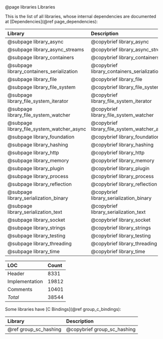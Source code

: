 @page libraries Libraries

This is the list of all libraries, whose internal dependencies are documented at [Dependencies](@ref page_dependencies):

Library                                     | Description                                   | LOC
:-------------------------------------------|:----------------------------------------------|---------------
@subpage library_async                      | @copybrief library_async                      |   5738
@subpage library_async_streams              | @copybrief library_async_streams              |   1977
@subpage library_containers                 | @copybrief library_containers                 |   874
@subpage library_containers_serialization   | @copybrief library_containers_serialization   |   207
@subpage library_file                       | @copybrief library_file                       |   764
@subpage library_file_system                | @copybrief library_file_system                |   1525
@subpage library_file_system_iterator       | @copybrief library_file_system_iterator       |   430
@subpage library_file_system_watcher        | @copybrief library_file_system_watcher        |   1300
@subpage library_file_system_watcher_async  | @copybrief library_file_system_watcher_async  |   106
@subpage library_foundation                 | @copybrief library_foundation                 |   1317
@subpage library_hashing                    | @copybrief library_hashing                    |   353
@subpage library_http                       | @copybrief library_http                       |   1364
@subpage library_memory                     | @copybrief library_memory                     |   1470
@subpage library_plugin                     | @copybrief library_plugin                     |   1609
@subpage library_process                    | @copybrief library_process                    |   1324
@subpage library_reflection                 | @copybrief library_reflection                 |   601
@subpage library_serialization_binary       | @copybrief library_serialization_binary       |   552
@subpage library_serialization_text         | @copybrief library_serialization_text         |   628
@subpage library_socket                     | @copybrief library_socket                     |   855
@subpage library_strings                    | @copybrief library_strings                    |   3112
@subpage library_testing                    | @copybrief library_testing                    |   370
@subpage library_threading                  | @copybrief library_threading                  |   1324
@subpage library_time                       | @copybrief library_time                       |   343

LOC               | Count
:-----------------|:-----------------
Header            | 8331
Implementation    | 19812
Comments          | 10401
*Total*           | 38544

Some libraries have [C Bindings](@ref group_c_bindings):

Library                                     | Description
:-------------------------------------------|:-----------------------------------------------
@ref group_sc_hashing                       | @copybrief group_sc_hashing
